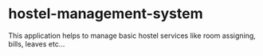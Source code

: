 # hostel-management-system
This application helps to manage basic hostel services like room assigning, bills, leaves etc...
